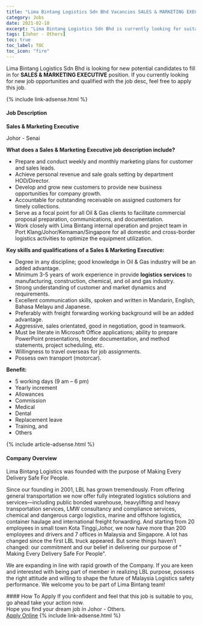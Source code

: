 ```yaml
---
title: "Lima Bintang Logistics Sdn Bhd Vacancies SALES & MARKETING EXECUTIVE" 
category: Jobs 
date: 2021-02-18 
excerpt: "Lima Bintang Logistics Sdn Bhd is currently looking for suitable person to fill in the SALES & MARKETING EXECUTIVE which based in Johor - Others" 
tags: [Johor - Others] 
toc: true 
toc_label: TOC 
toc_icon: "fire" 
--- 
```


<p>Lima Bintang Logistics Sdn Bhd is looking for new potential candidates to fill in for <b>SALES & MARKETING EXECUTIVE</b> position. If you currently looking for new job opportunities and qualified with the job desc, feel free to apply this job.
</p>{% include link-adsense.html %} 
<div><div><h4>Job Description</h4></div><div><div><span><div><p><strong>Sales &amp; Marketing Executive</strong></p><p>Johor - Senai</p><p><strong>What does a Sales &amp; Marketing Executive job description include?</strong></p><ul><li>Prepare and conduct weekly and monthly marketing plans for customer and sales leads.</li><li>Achieve personal revenue and sale goals setting by department HOD/Director.</li><li>Develop and grow new customers to provide new business opportunities for company growth.</li><li>Accountable for outstanding receivable on assigned customers for timely collections.</li><li>Serve as a focal point for all Oil &amp; Gas clients to facilitate commercial proposal preparation, communications, and documentation.</li><li>Work closely with Lima Bintang internal operation and project team in Port Klang/Johor/Kemaman/Singapore for all domestic and cross-border logistics activities to optimize the equipment utilization.</li></ul><p><strong>Key skills and qualifications of a Sales &amp; Marketing Executive:</strong></p><ul><li>Degree in any discipline; good knowledge in Oil &amp; Gas industry will be an added advantage.</li><li>Minimum 3-5 years of work experience in provide&#160;<strong>logistics services</strong>&#160;to manufacturing, construction, chemical, and oil and gas industry.</li><li>Strong understanding of customer and market dynamics and requirements.</li><li>Excellent communication skills, spoken and written in Mandarin, English, Bahasa Melayu and Japanese.</li><li>Preferably with freight forwarding working background will be an added advantage.</li><li>Aggressive, sales orientated, good in negotiation, good in teamwork.</li><li>Must be literate in Microsoft Office applications; ability to prepare PowerPoint presentations, tender documentation, and method statements, project scheduling, etc.</li><li>Willingness to travel overseas for job assignments.</li><li>Possess own transport (motorcar).</li></ul><p><strong>Benefit:</strong></p><ul><li>5 working days (9 am &#8211; 6 pm)</li><li>Yearly increment</li><li>Allowances</li><li>Commission</li><li>Medical</li><li>Dental</li><li>Replacement leave</li><li>Training, and</li><li>Others</li></ul></div></span></div></div></div> 
{% include article-adsense.html %} 
<div><div><h4>Company Overview</h4></div><div><div><span><div><p>Lima Bintang Logistics&#160;was founded with the purpose of Making Every Delivery Safe For People.</p><p>Since our founding in 2001, LBL has grown tremendously. From offering general transportation we now offer fully integrated logistics solutions and services&#8212;including public bonded warehouse, heavylifting and heavy transportation services, LMW consultancy and compliance services, chemical and dangerous cargo logistics, marine and offshore logistics, container haulage and international freight forwarding. And starting from 20 employees in small town Kota Tinggi,Johor, we now have more than 200 employees and drivers and 7 offices in Malaysia and Singapore. A lot has changed since the first LBL truck appeared. But some things haven&#8217;t changed: our commitment and our belief in delivering our purpose of " Making Every Delivery Safe For People".</p><p>We are expanding in line with rapid growth of the Company. If you are keen and interested with being part of member in realizing LBL purpose, possess the right attitude and willing to shape the future of Malaysia Logistics safety performance. We welcome you to be part of Lima Bintang team!</p></div></span></div></div></div> 
#### How To Apply 
If you confident and feel that this job is suitable to you, go ahead take your action now. <br/> 
Hope you find your dream job in Johor - Others. <br/> 
<a href="https://www.jobstreet.com.my/en/job/sales-marketing-executive-4485433?jobId=jobstreet-my-job-4485433&" class="btn btn--info" target="_blank" rel="nofollow noopenner">Apply Online</a> 
{% include link-adsense.html %} 